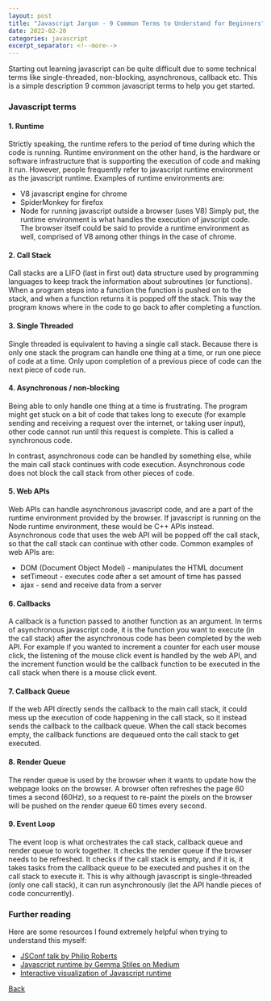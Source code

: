 ```yaml
---
layout: post
title: "Javascript Jargon - 9 Common Terms to Understand for Beginners"
date: 2022-02-20
categories: javascript
excerpt_separator: <!--more-->
---
```


Starting out learning javascript can be quite difficult due to some technical terms like single-threaded, non-blocking, asynchronous, callback etc. This is a simple description 9 common javascript terms to help you get started. <!--more-->

### Javascript terms

#### 1. Runtime

Strictly speaking, the runtime refers to the period of time during which the code is running. Runtime environment on the other hand, is the hardware or software infrastructure that is supporting the execution of code and making it run. However, people frequently refer to javascript runtime environment as the javascript runtime. Examples of runtime environments are:
- V8 javascript engine for chrome
- SpiderMonkey for firefox
- Node for running javascript outside a browser (uses V8)
Simply put, the runtime environment is what handles the execution of javscript code. The browser itself could be said to provide a runtime environment as well, comprised of V8 among other things in the case of chrome.

#### 2. Call Stack

Call stacks are a LIFO (last in first out) data structure used by programming languages to keep track the information about subroutines (or functions). When a program steps into a function the function is pushed on to the stack, and when a function returns it is popped off the stack. This way the program knows where in the code to go back to after completing a function. 

#### 3. Single Threaded

Single threaded is equivalent to having a single call stack. Because there is only one stack the program can handle one thing at a time, or run one piece of code at a time. Only upon completion of a previous piece of code can the next piece of code run.

#### 4. Asynchronous / non-blocking

Being able to only handle one thing at a time is frustrating. The program might get stuck on a bit of code that takes long to execute (for example sending and receiving a request over the internet, or taking user input), other code cannot run until this request is complete. This is called a synchronous code.

In contrast, asynchronous code can be handled by something else, while the main call stack continues with code execution. Asynchronous code does not block the call stack from other pieces of code.

#### 5. Web APIs

Web APIs can handle asynchronous javascript code, and are a part of the runtime environment provided by the browser. If javascript is running on the Node runtime environment, these would be C++ APIs instead. Asynchronous code that uses the web API will be popped off the call stack, so that the call stack can continue with other code. Common examples of web APIs are:
- DOM (Document Object Model) - manipulates the HTML document
- setTimeout - executes code after a set amount of time has passed
- ajax - send and receive data from a server

#### 6. Callbacks

A callback is a function passed to another function as an argument. In terms of asynchronous javascript code, it is the function you want to execute (in the call stack) after the asynchronous code has been completed by the web API. For example if you wanted to increment a counter for each user mouse click, the listening of the mouse click event is handled by the web API, and the increment function would be the callback function to be executed in the call stack when there is a mouse click event.

#### 7. Callback Queue

If the web API directly sends the callback to the main call stack, it could mess up the execution of code happening in the call stack, so it instead sends the callback to the callback queue. When the call stack becomes empty, the callback functions are dequeued onto the call stack to get executed.

#### 8. Render Queue

The render queue is used by the browser when it wants to update how the webpage looks on the browser. A browser often refreshes the page 60 times a second (60Hz), so a request to re-paint the pixels on the browser will be pushed on the render queue 60 times every second.

#### 9. Event Loop

The event loop is what orchestrates the call stack, callback queue and render queue to work together. It checks the render queue if the browser needs to be refreshed. It checks if the call stack is empty, and if it is, it takes tasks from the callback queue to be executed and pushes it on the call stack to execute it. This is why although javascript is single-threaded (only one call stack), it can run asynchronously (let the API handle pieces of code concurrently).

### Further reading

Here are some resources I found extremely helpful when trying to understand this myself:

- [JSConf talk by Philip Roberts](https://www.youtube.com/watch?v=8aGhZQkoFbQ&ab_channel=JSConf)
- [Javascript runtime by Gemma Stiles on Medium](https://medium.com/@gemma.stiles/understanding-the-javascript-runtime-environment-4dd8f52f6fca)
- [Interactive visualization of Javascript runtime](http://latentflip.com/loupe)


[Back](/)
